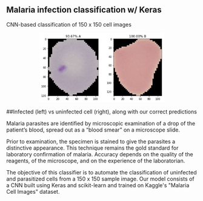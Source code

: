 ## Malaria infection classification w/ Keras
CNN-based classification of 150 x 150 cell images

<p align="center">
  <img src="https://github.com/EXJUSTICE/Keras-Malaria-Cell-Classification/blob/master/combined.png" width="330" height="183" >
</p>
                                        ##Infected (left) vs uninfected cell (right), along with our correct predictions
                                        
Malaria parasites are identified by microscopic examination of a drop of the patient’s blood, spread out as a “blood smear” on a microscope slide. 

Prior to examination, the specimen is stained  to give the parasites a distinctive appearance. This technique remains the gold standard for laboratory confirmation of malaria. Accuracy depends on the quality of the reagents, of the microscope, and on the experience of the laboratorian.

The objective of this classifier is to automate the classification of uninfected and parasitized cells from a 150 x 150 sample image.
Our model consists of a CNN built using Keras and scikit-learn and trained on Kaggle's "Malaria Cell Images" dataset.
